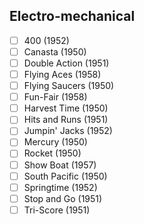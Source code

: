## Electro-mechanical
- [ ] 400 (1952)
- [ ] Canasta (1950)
- [ ] Double Action (1951)
- [ ] Flying Aces (1958)
- [ ] Flying Saucers (1950)
- [ ] Fun-Fair (1958)
- [ ] Harvest Time (1950)
- [ ] Hits and Runs (1951)
- [ ] Jumpin' Jacks (1952)
- [ ] Mercury (1950)
- [ ] Rocket (1950)
- [ ] Show Boat (1957)
- [ ] South Pacific (1950)
- [ ] Springtime (1952)
- [ ] Stop and Go (1951)
- [ ] Tri-Score (1951)
